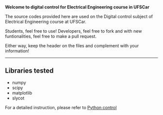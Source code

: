 **Welcome to digital control for Electrical Engineering course in UFSCar**

The source codes provided here are used on the Digital control subject of Electrical Engineering course at UFSCar.

Students, feel free to use! 
Developers, feel free to fork and with new funtionalities, feel free to make a pull request.

Either way, keep the header on the files and complement with your information!

---

## Libraries tested

* numpy
* scipy
* matplotlib
* slycot

For a detailed instruction, please refer to [Python control](https://python-control.readthedocs.io/en/0.8.4/intro.html)
